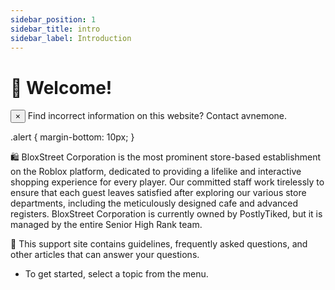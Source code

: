 ```yaml
---
sidebar_position: 1
sidebar_title: intro
sidebar_label: Introduction
---
```


# 👋 Welcome!

<div class="alert alert--danger" role="alert">
  <button aria-label="Close" class="clean-btn close" type="button">
    <span aria-hidden="true">&times;</span>
  </button>
  Find incorrect information on this website? Contact avnemone.
</div>

.alert {
  margin-bottom: 10px;
}

🛍️ BloxStreet Corporation is the most prominent store-based establishment on the Roblox platform, dedicated to providing a lifelike and interactive shopping experience for every player. Our committed staff work tirelessly to ensure that each guest leaves satisfied after exploring our various store departments, including the meticulously designed cafe and advanced registers. BloxStreet Corporation is currently owned by PostlyTiked, but it is managed by the entire Senior High Rank team.

🔎 This support site contains guidelines, frequently asked questions, and other articles that can answer your questions.
- To get started, select a topic from the menu.
